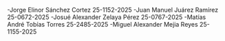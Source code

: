 -Jorge Elinor Sánchez Cortez 25-1152-2025
-Juan Manuel Juárez Ramírez 25-0672-2025
-Josué Alexander Zelaya Pérez 25-0767-2025
-Matías André Tobías Torres 25-2485-2025
-Miguel Alexander Mejia Reyes 25-1155-2025
